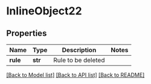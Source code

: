 # InlineObject22

## Properties
Name | Type | Description | Notes
------------ | ------------- | ------------- | -------------
**rule** | **str** | Rule to be deleted | 

[[Back to Model list]](../README.md#documentation-for-models) [[Back to API list]](../README.md#documentation-for-api-endpoints) [[Back to README]](../README.md)


